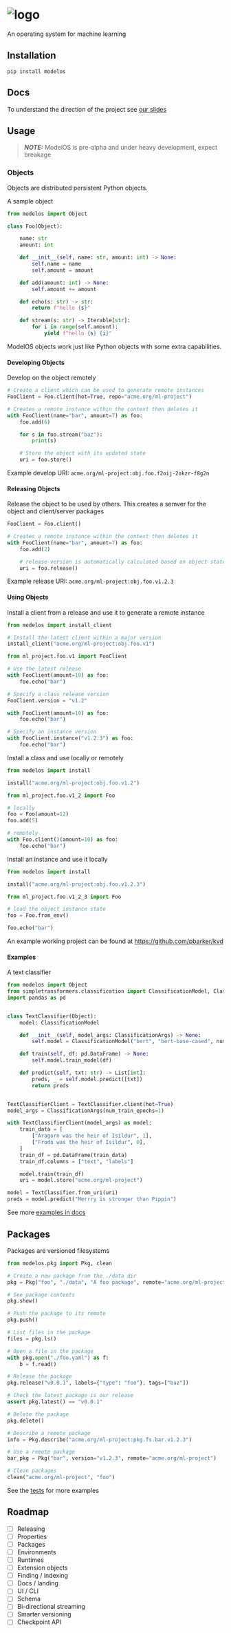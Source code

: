 # ![logo](./static/L_blue.svg)
An operating system for machine learning

## Installation
```
pip install modelos
```

## Docs 

To understand the direction of the project see [our slides](https://docs.google.com/presentation/d/1U51kZ2KyljTgodxCfSrJDlEvKQQKLWMjFYaY0XI5c3M/edit?usp=sharing)

## Usage

> **_NOTE:_**  ModelOS is pre-alpha and under heavy development, expect breakage

### Objects

Objects are distributed persistent Python objects.

A sample object
```python
from modelos import Object

class Foo(Object):

    name: str
    amount: int

    def __init__(self, name: str, amount: int) -> None:
        self.name = name
        self.amount = amount

    def add(amount: int) -> None:
        self.amount += amount

    def echo(s: str) -> str:
        return f"hello {s}"

    def stream(s: str) -> Iterable[str]:
        for i in range(self.amount):
            yield f"hello {s} {i}"

```

ModelOS objects work just like Python objects with some extra capabilities.

#### Developing Objects
Develop on the object remotely
```python
# Create a client which can be used to generate remote instances
FooClient = Foo.client(hot=True, repo="acme.org/ml-project")

# Creates a remote instance within the context then deletes it
with FooClient(name="bar", amount=7) as foo:
    foo.add(6)

    for s in foo.stream("baz"):
        print(s)

    # Store the object with its updated state
    uri = foo.store()
```
Example develop URI: `acme.org/ml-project:obj.foo.f2oij-2okzr-f8g2n`


#### Releasing Objects
Release the object to be used by others. This creates a semver for the object and client/server packages
```python
FooClient = Foo.client()

# Creates a remote instance within the context then deletes it
with FooClient(name="bar", amount=7) as foo:
    foo.add(2)

    # release version is automatically calculated based on object state
    uri = foo.release()
```
Example release URI: `acme.org/ml-project:obj.foo.v1.2.3`   

#### Using Objects
Install a client from a release and use it to generate a remote instance
```python
from modelos import install_client

# Install the latest client within a major version
install_client("acme.org/ml-project:obj.foo.v1")

from ml_project.foo.v1 import FooClient

# Use the latest release
with FooClient(amount=10) as foo:
    foo.echo("bar")

# Specify a class release version
FooClient.version = "v1.2"

with FooClient(amount=10) as foo:
    foo.echo("bar")

# Specify an instance version
with FooClient.instance("v1.2.3") as foo:
    foo.echo("bar")
```

Install a class and use locally or remotely
```python
from modelos import install

install("acme.org/ml-project:obj.foo.v1.2")

from ml_project.foo.v1_2 import Foo

# locally
foo = Foo(amount=12)
foo.add(5)

# remotely
with Foo.client()(amount=10) as foo:
    foo.echo("bar")
```

Install an instance and use it locally
```python
from modelos import install

install("acme.org/ml-project:obj.foo.v1.2.3")

from ml_project.foo.v1_2_3 import Foo

# load the object instance state
foo = Foo.from_env()

foo.echo("bar")
```

An example working project can be found at https://github.com/pbarker/kvd

#### Examples

A text classifier
```python
from modelos import Object
from simpletransformers.classification import ClassificationModel, ClassificationArgs
import pandas as pd


class TextClassifier(Object):
    model: ClassificationModel

    def __init__(self, model_args: ClassificationArgs) -> None:
        self.model = ClassificationModel("bert", "bert-base-cased", num_labels=3, args=model_args)

    def train(self, df: pd.DataFrame) -> None:
        self.model.train_model(df)

    def predict(self, txt: str) -> List[int]:
        preds, _ = self.model.predict([txt])
        return preds


TextClassifierClient = TextClassifier.client(hot=True)
model_args = ClassificationArgs(num_train_epochs=1)

with TextClassifierClient(model_args) as model:
    train_data = [
        ["Aragorn was the heir of Isildur", 1],
        ["Frodo was the heir of Isildur", 0],
    ]
    train_df = pd.DataFrame(train_data)
    train_df.columns = ["text", "labels"]

    model.train(train_df)
    uri = model.store("acme.org/ml-project")

model = TextClassifier.from_uri(uri)
preds = model.predict("Merrry is stronger than Pippin")
```

See more [examples in docs](./examples/)

## Packages
Packages are versioned filesystems

```python
from modelos.pkg import Pkg, clean

# Create a new package from the ./data dir
pkg = Pkg("foo", "./data", "A foo package", remote="acme.org/ml-project")

# See package contents
pkg.show()

# Push the package to its remote
pkg.push()

# List files in the package
files = pkg.ls()

# Open a file in the package
with pkg.open("./foo.yaml") as f:
    b = f.read()

# Release the package
pkg.release("v0.0.1", labels={"type": "foo"}, tags=["baz"])

# Check the latest package is our release
assert pkg.latest() == "v0.0.1"

# Delete the package
pkg.delete()

# Describe a remote package
info = Pkg.describe("acme.org/ml-project:pkg.fs.bar.v1.2.3")

# Use a remote package
bar_pkg = Pkg("bar", version="v1.2.3", remote="acme.org/ml-project")

# Clean packages
clean("acme.org/ml-project", "foo")
```

See the [tests](./tests/pkg/pkg_test.py) for more examples

## Roadmap

- [ ] Releasing
- [ ] Properties
- [ ] Packages
- [ ] Environments
- [ ] Runtimes
- [ ] Extension objects
- [ ] Finding / indexing
- [ ] Docs / landing
- [ ] UI / CLI
- [ ] Schema
- [ ] Bi-directional streaming
- [ ] Smarter versioning
- [ ] Checkpoint API
